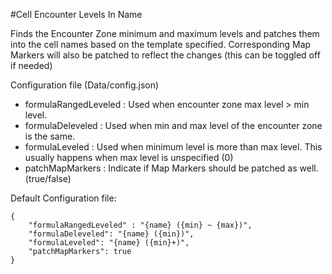 #Cell Encounter Levels In Name

Finds the Encounter Zone minimum and maximum levels and patches them into the cell names based on the template specified. Corresponding Map Markers will also be patched to reflect the changes (this can be toggled off if needed)

Configuration file (Data/config.json)

- formulaRangedLeveled : Used when encounter zone max level > min level.
- formulaDeleveled : Used when min and max level of the encounter zone is the same.
- formulaLeveled : Used when minimum level is more than max level. This usually happens when max level is unspecified (0)
- patchMapMarkers : Indicate if Map Markers should be patched as well. (true/false)

Default Configuration file:
```
{
    "formulaRangedLeveled" : "{name} ({min} ~ {max})",
    "formulaDeleveled": "{name} ({min})",
    "formulaLeveled": "{name} ({min}+)",
    "patchMapMarkers": true
}
```